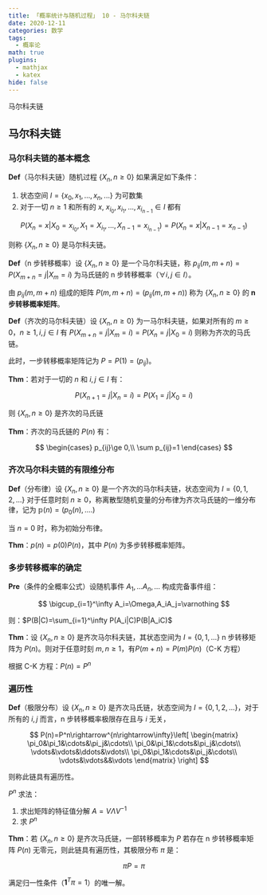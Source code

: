 ```yaml
---
title: 「概率统计与随机过程」 10 - 马尔科夫链
date: 2020-12-11
categories: 数学
tags:
  - 概率论
math: true
plugins:
  - mathjax
  - katex
hide: false
---
```


马尔科夫链
<!-- more -->

## 马尔科夫链

### 马尔科夫链的基本概念

**Def**（马尔科夫链）随机过程 $\{X_n,n\ge 0\}$ 如果满足如下条件：

1. 状态空间 $I=\{x_0, x_1, ..., x_n,...\}$ 为可数集
2. 对于一切 $n\ge 1$ 和所有的 $x$, $x_{i_0}, x_{i_1},...,x_{i_{n-1}}\in I$ 都有

$$
P(X_n=x|X_0=x_{i_0},X_1=X_{i_1},...,X_{n-1}=x_{i_{n-1}})=P(X_n=x|X_{n-1}=x_{n-1})
$$

则称 $\{X_n,n\ge 0\}$ 是马尔科夫链。

**Def**（n 步转移概率）设 $\{X_n,n\ge 0\}$ 是一个马尔科夫链，称 $p_{ij}(m,m+n)=P(X_{m+n}=j|X_m=i)$ 为马氏链的 n 步转移概率（$\forall i,j\in I$）。

由 $p_{ij}(m,m+n)$ 组成的矩阵 $P(m,m+n)=(p_{ij}(m,m+n))$ 称为 $\{X_n,n\ge 0\}$ 的 **n 步转移概率矩阵**。

**Def**（齐次的马尔科夫链）设 $\{X_n,n\ge 0\}$ 为一马尔科夫链，如果对所有的 $m\ge 0$，$n\ge 1, i,j\in I$ 有 $P(X_{m+n}=j|X_m=i)=P(X_n=j|X_0=i)$ 则称为齐次的马氏链。

此时，一步转移概率矩阵记为 $P=P(1)=(p_{ij})$。

**Thm**：若对于一切的 $n$ 和 $i,j\in I$ 有：

$$
P(X_{n+1}=j|X_n=i)=P(X_1=j|X_0=i)
$$

则 $\{X_n,n\ge 0\}$ 是齐次的马氏链

**Thm**：齐次的马氏链的 $P(n)$ 有：

$$
\begin{cases}
    p_{ij}\ge 0,\\
    \sum p_{ij}=1
\end{cases}
$$

### 齐次马尔科夫链的有限维分布

**Def**（分布律）设 $\{X_n,n\ge0\}$ 是一个齐次的马尔科夫链，状态空间为 $I=\{0,1,2,...\}$ 对于任意时刻 $n\ge 0$，称离散型随机变量的分布律为齐次马氏链的一维分布律，记为 $\mathbb p(n)=(p_0(n),....)$

当 $n=0$ 时，称为初始分布律。

**Thm**：$p(n)=p(0)P(n)$，其中 $P(n)$ 为多步转移概率矩阵。

### 多步转移概率的确定

**Pre**（条件的全概率公式）设随机事件 $A_1,...A_n,...$ 构成完备事件组：

$$
\bigcup_{i=1}^\infty A_i=\Omega,A_iA_j=\varnothing
$$

则：$P(B|C)=\sum_{i=1}^\infty P(A_i|C)P(B|A_iC)$

**Thm**：设 $\{X_n,n\ge 0\}$ 是齐次马尔科夫链，其状态空间为 $I=\{0,1,...\}$ n 步转移矩阵为 $P(n)$。则对于任意时刻 $m,n\ge 1$，有$P(m+n)=P(m)P(n)$（C-K 方程）

根据 C-K 方程：$P(n)=P^n$

### 遍历性

**Def**（极限分布）设 $\{X_n,n\ge 0\}$ 是齐次马氏链，状态空间为 $I=\{0, 1,2,...\}$，对于所有的 $i,j$ 而言，n 步转移概率极限存在且与 $i$ 无关，

$$
P(n)=P^n\rightarrow^{n\rightarrow\infty}\left[
\begin{matrix}
    \pi_0&\pi_1&\cdots&\pi_j&\cdots\\
    \pi_0&\pi_1&\cdots&\pi_j&\cdots\\
    \vdots&\vdots&\ddots&\vdots\\
    \pi_0&\pi_1&\cdots&\pi_j&\cdots\\
    \vdots&\vdots&&\vdots
\end{matrix}
\right]
$$

则称此链具有遍历性。

$P^n$ 求法：

1. 求出矩阵的特征值分解 $A=V\Lambda V^{-1}$
2. 求 $P^n$

**Thm**：若 $\{X_n,n\ge 0\}$ 是齐次马氏链，一部转移概率为 $P$ 若存在 n 步转移概率矩阵 $P(n)$ 无零元，则此链具有遍历性，其极限分布 $\pi$ 是：

$$
\pi P=\pi
$$

满足归一性条件（$\mathbf 1^T\pi=1$）的唯一解。
